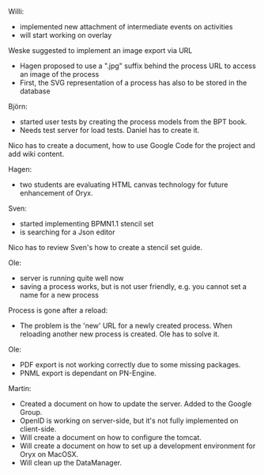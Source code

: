 Willi:
  * implemented new attachment of intermediate events on activities
  * will start working on overlay

Weske suggested to implement an image export via URL
  * Hagen proposed to use a ".jpg" suffix behind the process URL to access an image of the process
  * First, the SVG representation of a process has also to be stored in the database

Björn:
  * started user tests by creating the process models from the BPT book.
  * Needs test server for load tests. Daniel has to create it.

Nico has to create a document, how to use Google Code for the project and add wiki content.

Hagen:
  * two students are evaluating HTML canvas technology for future enhancement of Oryx.

Sven:
  * started implementing BPMN1.1 stencil set
  * is searching for a Json editor

Nico has to review Sven's how to create a stencil set guide.

Ole:
  * server is running quite well now
  * saving a process works, but is not user friendly, e.g. you cannot set a name for a new process

Process is gone after a reload:
  * The problem is the 'new' URL for a newly created process. When reloading another new process is created. Ole has to solve it.

Ole:
  * PDF export is not working correctly due to some missing packages.
  * PNML export is dependant on PN-Engine.

Martin:
  * Created a document on how to update the server. Added to the Google Group.
  * OpenID is working on server-side, but it's not fully implemented on client-side.
  * Will create a document on how to configure the tomcat.
  * Will create a document on how to set up a development environment for Oryx on MacOSX.
  * Will clean up the DataManager.